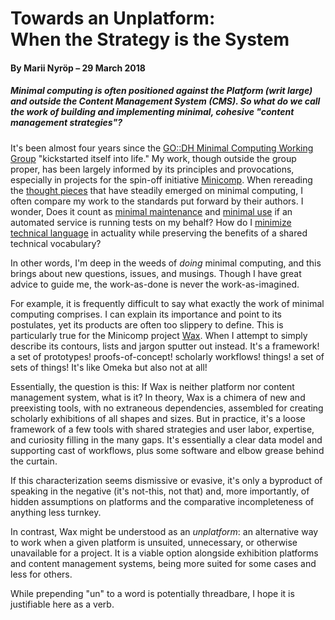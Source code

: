 # Towards an Unplatform:<br>When the Strategy is the System

#### By Marii Nyröp – 29 March 2018


##### Minimal computing is often positioned against the Platform (writ large) and outside the Content Management System (CMS). So what do we call the work of building and implementing minimal, cohesive "content management strategies"?

It's been almost four years since the [GO::DH Minimal Computing Working Group](http://go-dh.github.io/mincomp/) "kickstarted itself into life." My work, though outside the group proper, has been largely informed by its principles and provocations, especially in projects for the spin-off initiative [Minicomp](https://github.com/minicomp/). When rereading the [thought pieces](http://go-dh.github.io/mincomp/thoughts/) that have steadily emerged on minimal computing, I often compare my work to the standards put forward by their authors. I wonder, Does it count as [minimal maintenance](https://go-dh.github.io/mincomp/thoughts/2016/10/02/minimal-definitions/#minimal-maintenance) and [minimal use](https://go-dh.github.io/mincomp/thoughts/2016/10/02/minimal-definitions/#minimal-use) if an automated service is running tests on my behalf? How do I [minimize technical language](https://go-dh.github.io/mincomp/thoughts/2016/10/02/minimal-definitions/#minimal-technical-language) in actuality while preserving the benefits of a shared technical vocabulary?

In other words, I'm deep in the weeds of *doing* minimal computing, and this brings about new questions, issues, and musings. Though I have great advice to guide me, the work-as-done is never the work-as-imagined.

For example, it is frequently difficult to say what exactly the work of minimal computing comprises. I can explain its importance and point to its postulates, yet its products are often too slippery to define. This is particularly true for the Minicomp project [Wax](/wax/#top). When I attempt to simply describe its contours, lists and jargon sputter out instead. It's a framework! a set of prototypes! proofs-of-concept! scholarly workflows! things! a set of sets of things! It's like Omeka but also not at all!

Essentially, the question is this: If Wax is neither platform nor content management system, what is it? In theory, Wax is a chimera of new and preexisting tools, with no extraneous dependencies, assembled for creating scholarly exhibitions of all shapes and sizes. But in practice, it's a loose framework of a few tools with shared strategies and user labor, expertise, and curiosity filling in the many gaps. It's essentially a clear data model and supporting cast of workflows, plus some software and elbow grease behind the curtain.

If this characterization seems dismissive or evasive, it's only a byproduct of speaking in the negative (it's not-this, not that) and, more importantly, of hidden assumptions on platforms and the comparative incompleteness of anything less turnkey.

In contrast, Wax might be understood as an *unplatform*: an alternative way to work when a given platform is unsuited, unnecessary, or otherwise unavailable for a project. It is a viable option alongside exhibition platforms and content management systems, being more suited for some cases and less for others.

While prepending "un" to a word is potentially threadbare, I hope it is justifiable here as a verb.
